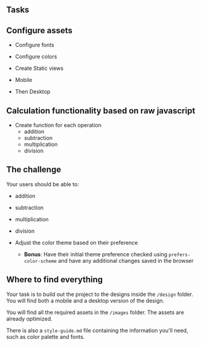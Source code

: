 ## Tasks

## Configure assets
- Configure fonts
- Configure colors

- Create Static views
 - Mobile
 - Then Desktop


## Calculation functionality based on raw javascript
- Create function for each operation
    - addition
    - subtraction
    - multiplication
    - division

## The challenge
Your users should be able to:
  - addition
  - subtraction
  - multiplication
  - division

- Adjust the color theme based on their preference
  - **Bonus**: Have their initial theme preference checked using `prefers-color-scheme` and have any additional changes saved in the browser

## Where to find everything
Your task is to build out the project to the designs inside the `/design` folder. You will find both a mobile and a desktop version of the design.

You will find all the required assets in the `/images` folder. The assets are already optimized.

There is also a `style-guide.md` file containing the information you'll need, such as color palette and fonts.